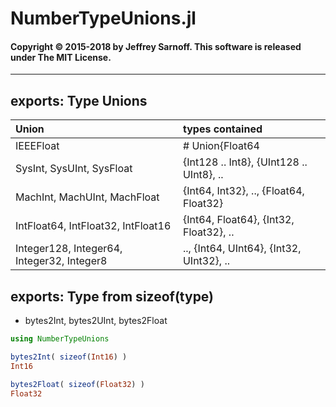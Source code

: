 # NumberTypeUnions.jl


#### Copyright © 2015-2018 by Jeffrey Sarnoff. This software is released under The MIT License.


----


## exports: Type Unions

| Union                                      | types contained                            |
|:-------------------------------------------|:-------------------------------------------|
| IEEEFloat                                  | # Union{Float64|32|16}, imported from Base |
| SysInt, SysUInt, SysFloat                  | {Int128 .. Int8}, {UInt128 .. UInt8}, ..   |
| MachInt, MachUInt, MachFloat               | {Int64, Int32}, ..,  {Float64, Float32}    |
| IntFloat64, IntFloat32, IntFloat16         | {Int64, Float64}, {Int32, Float32}, ..     |
| Integer128, Integer64, Integer32, Integer8 | .., {Int64, UInt64},  {Int32, UInt32}, ..  |

## exports: Type from sizeof(type)

- bytes2Int, bytes2UInt, bytes2Float

```julia
using NumberTypeUnions

bytes2Int( sizeof(Int16) )
Int16

bytes2Float( sizeof(Float32) )
Float32
```
